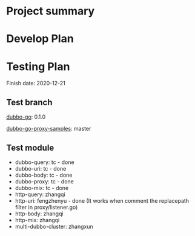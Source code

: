 # Project summary

# Develop Plan



# Testing Plan

Finish date: 2020-12-21

## Test branch

[dubbo-go](https://github.com/dubbogo/dubbo-go-proxy): 0.1.0

[dubbo-go-proxy-samples](https://github.com/dubbogo/dubbo-go-proxy-samples): master

## Test module

* dubbo-query: tc - done
* dubbo-uri: tc - done
* dubbo-body: tc - done
* dubbo-proxy: tc - done
* dubbo-mix: tc - done
* http-query: zhangqi 
* http-uri: fengzhenyu - done (It works when comment the replacepath filter in proxy/listener.go)
* http-body: zhangqi
* http-mix: zhangqi
* multi-dubbo-cluster: zhangxun
